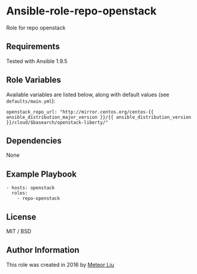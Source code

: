 # Ansible-role-repo-openstack

Role for repo openstack

## Requirements

Tested with Ansible 1.9.5

## Role Variables

Available variables are listed below, along with default values (see `defaults/main.yml`):

    openstack_repo_url: "http://mirror.centos.org/centos-{{ ansible_distribution_major_version }}/{{ ansible_distribution_version }}/cloud/$basearch/openstack-liberty/"


## Dependencies

None


## Example Playbook

    - hosts: openstack
      roles:
        - repo-openstack

## License

MIT / BSD

## Author Information

This role was created in 2016 by [Meteor Liu](http://meteorlad.me/)

